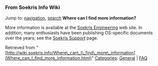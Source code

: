 
### From Soekris Info Wiki



Jump to: [navigation](Where_can_I_find_more_information.html#column-one), [search](Where_can_I_find_more_information.html#searchInput) 
**Where can I find more information?**


More information is available at the
[Soekris Engineering](https://web.archive.org/web/20180610231816/http://www.soekris.com/ "http://www.soekris.com") web site. In addition,
many enthusiasts have been publishing OS-specific documents over the years;
see the [Soekris Support](https://web.archive.org/web/20180610231816/http://www.soekris.com/support.htm "http://www.soekris.com/support.htm") page.





Retrieved from "[http://wiki.soekris.info/Where\_can\_I\_find\_more\_information](Where_can_I_find_more_information.html)"
[Categories](https://web.archive.org/web/20180610231816/http://wiki.soekris.info/Special:Categories "Special:Categories"): [General](https://web.archive.org/web/20180610231816/http://wiki.soekris.info/Category:General "Category:General") | [FAQ](https://web.archive.org/web/20180610231816/http://wiki.soekris.info/Category:FAQ "Category:FAQ")

 

